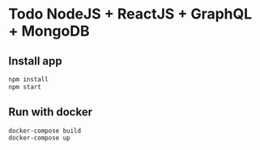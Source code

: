 # Todo NodeJS + ReactJS + GraphQL + MongoDB

## Install app

```bash
npm install
npm start
```

## Run with docker

```bash
docker-compose build
docker-compose up
```